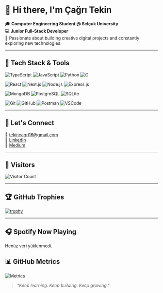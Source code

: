 # 👋 Hi there, I'm Çağrı Tekin

🎓 **Computer Engineering Student @ Selçuk University**  
💻 **Junior Full-Stack Developer**  
🚀 Passionate about building creative digital projects and constantly exploring new technologies.

---

## 🚀 Tech Stack & Tools

![TypeScript](https://img.shields.io/badge/TypeScript-007ACC?style=for-the-badge&logo=typescript&logoColor=white)
![JavaScript](https://img.shields.io/badge/JavaScript-F7DF1E?style=for-the-badge&logo=javascript&logoColor=black)
![Python](https://img.shields.io/badge/Python-3776AB?style=for-the-badge&logo=python&logoColor=white)
![C](https://img.shields.io/badge/C-00599C?style=for-the-badge&logo=c&logoColor=white)

![React](https://img.shields.io/badge/React-61DAFB?style=for-the-badge&logo=react&logoColor=black)
![Next.js](https://img.shields.io/badge/Next.js-000000?style=for-the-badge&logo=nextdotjs&logoColor=white)
![Node.js](https://img.shields.io/badge/Node.js-339933?style=for-the-badge&logo=nodedotjs&logoColor=white)
![Express.js](https://img.shields.io/badge/Express.js-000000?style=for-the-badge&logo=express&logoColor=white)

![MongoDB](https://img.shields.io/badge/MongoDB-47A248?style=for-the-badge&logo=mongodb&logoColor=white)
![PostgreSQL](https://img.shields.io/badge/PostgreSQL-336791?style=for-the-badge&logo=postgresql&logoColor=white)
![SQLite](https://img.shields.io/badge/SQLite-003B57?style=for-the-badge&logo=sqlite&logoColor=white)

![Git](https://img.shields.io/badge/Git-F05032?style=for-the-badge&logo=git&logoColor=white)
![GitHub](https://img.shields.io/badge/GitHub-181717?style=for-the-badge&logo=github&logoColor=white)
![Postman](https://img.shields.io/badge/Postman-FF6C37?style=for-the-badge&logo=postman&logoColor=white)
![VSCode](https://img.shields.io/badge/VSCode-007ACC?style=for-the-badge&logo=visualstudiocode&logoColor=white)


---

## 🤝 Let's Connect

📧 [tekincagri16@gmail.com](mailto:tekincagri16@gmail.com)  
🔗 [LinkedIn](https://www.linkedin.com/in/cagri-tekin-b607762b1)  
📝 [Medium](https://medium.com/@tekincagri16)

---

## 👀 Visitors

![Visitor Count](https://komarev.com/ghpvc/?username=cagr1tekin&color=blue&style=flat-square)

---

## 🏆 GitHub Trophies

[![trophy](https://github-profile-trophy.vercel.app/?username=cagr1tekin&theme=onedark&no-frame=true&row=1&margin-w=15)](https://github.com/ryo-ma/github-profile-trophy)

---

## 🎧 Spotify Now Playing

<!-- SPOTIFY:START -->
Henüz veri yüklenmedi.
<!-- SPOTIFY:END -->

## 📊 GitHub Metrics

![Metrics](https://github-readme-stats.vercel.app/api?username=cagr1tekin&show_icons=true&theme=tokyonight)


> *"Keep learning. Keep building. Keep growing."*
<!-- update -->
